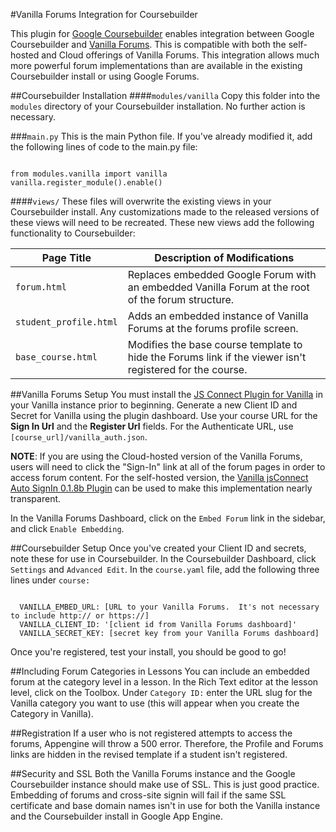 #Vanilla Forums Integration for Coursebuilder

This plugin for [Google Coursebuilder](https://code.google.com/p/course-builder/) enables integration between Google Coursebuilder and [Vanilla Forums](http://vanillaforums.org/).  This is compatible with both the self-hosted and Cloud offerings of Vanilla Forums.  This integration allows much more powerful forum implementations than are available in the existing Coursebuilder install or using Google Forums.

##Coursebuilder Installation
####`modules/vanilla`
Copy this folder into the `modules` directory of your Coursebuilder installation.  No further action is necessary.

###`main.py`
This is the main Python file.  If you've already modified it, add the following lines of code to the main.py file:

```

from modules.vanilla import vanilla
vanilla.register_module().enable()

```

####`views/`
These files will overwrite the existing views in your Coursebuilder install.  Any customizations made to the released versions of these views will need to be recreated.  These new views add the following functionality to Coursebuilder:

| Page Title             | Description of Modifications                                                                              |
| ---------------------- | --------------------------------------------------------------------------------------------------------- |
| `forum.html`           | Replaces embedded Google Forum with an embedded Vanilla Forum at the root of the forum structure.         |
| `student_profile.html` | Adds an embedded instance of Vanilla Forums at the forums profile screen.                                 |
| `base_course.html`     | Modifies the base course template to hide the Forums link if the viewer isn't registered for the course.  |  

##Vanilla Forums Setup
You must install the [JS Connect Plugin for Vanilla](http://vanillaforums.org/addon/jsconnect-plugin) in your Vanilla instance prior to beginning.  Generate a new Client ID and Secret for Vanilla using the plugin dashboard.  Use your course URL for the **Sign In Url** and the **Register Url** fields.  For the Authenticate URL, use `[course_url]/vanilla_auth.json`.

**NOTE**: If you are using the Cloud-hosted version of the Vanilla Forums, users will need to click the "Sign-In" link at all of the forum pages in order to access forum content.  For the self-hosted version, the [Vanilla jsConnect Auto SignIn 0.1.8b Plugin](http://vanillaforums.org/addon/jsconnectautosignin-plugin) can be used to make this implementation nearly transparent.

In the Vanilla Forums Dashboard, click on the `Embed Forum` link in the sidebar, and click `Enable Embedding`.

##Coursebuilder Setup
Once you've created your Client ID and secrets, note these for use in Coursebuilder.  In the Coursebuilder Dashboard, click `Settings` and `Advanced Edit`.  In the `course.yaml` file, add the following three lines under `course:`

```

  VANILLA_EMBED_URL: [URL to your Vanilla Forums.  It's not necessary to include http:// or https://]
  VANILLA_CLIENT_ID: '[client id from Vanilla Forums dashboard]'
  VANILLA_SECRET_KEY: [secret key from your Vanilla Forums dashboard]

```

Once you're registered, test your install, you should be good to go!

##Including Forum Categories in Lessons
You can include an embedded forum at the category level in a lesson. In the Rich Text editor at the lesson level, click on the Toolbox.  Under `Category ID:` enter the URL slug for the Vanilla category you want to use (this will appear when you create the Category in Vanilla). 


##Registration
If a user who is not registered attempts to access the forums, Appengine will throw a 500 error.  Therefore, the Profile and Forums links are hidden in the revised template if a student isn't registered.

##Security and SSL
Both the Vanilla Forums instance and the Google Coursebuilder instance should make use of SSL.  This is just good practice.  Embedding of forums and cross-site signin will fail if the same SSL certificate and base domain names isn't in use for both the Vanilla instance and the Coursebuilder install in Google App Engine.